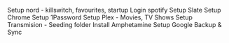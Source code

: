 Setup nord - killswitch, favourites, startup
Login spotify
Setup Slate
Setup Chrome
Setup 1Password
Setup Plex - Movies, TV Shows
Setup Transmision - Seeding folder
Install Amphetamine
Setup Google Backup & Sync
